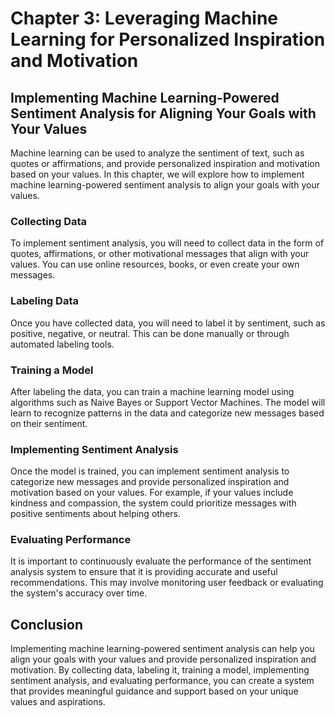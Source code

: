 Chapter 3: Leveraging Machine Learning for Personalized Inspiration and Motivation
==================================================================================

Implementing Machine Learning-Powered Sentiment Analysis for Aligning Your Goals with Your Values
-------------------------------------------------------------------------------------------------

Machine learning can be used to analyze the sentiment of text, such as quotes or affirmations, and provide personalized inspiration and motivation based on your values. In this chapter, we will explore how to implement machine learning-powered sentiment analysis to align your goals with your values.

### Collecting Data

To implement sentiment analysis, you will need to collect data in the form of quotes, affirmations, or other motivational messages that align with your values. You can use online resources, books, or even create your own messages.

### Labeling Data

Once you have collected data, you will need to label it by sentiment, such as positive, negative, or neutral. This can be done manually or through automated labeling tools.

### Training a Model

After labeling the data, you can train a machine learning model using algorithms such as Naive Bayes or Support Vector Machines. The model will learn to recognize patterns in the data and categorize new messages based on their sentiment.

### Implementing Sentiment Analysis

Once the model is trained, you can implement sentiment analysis to categorize new messages and provide personalized inspiration and motivation based on your values. For example, if your values include kindness and compassion, the system could prioritize messages with positive sentiments about helping others.

### Evaluating Performance

It is important to continuously evaluate the performance of the sentiment analysis system to ensure that it is providing accurate and useful recommendations. This may involve monitoring user feedback or evaluating the system's accuracy over time.

Conclusion
----------

Implementing machine learning-powered sentiment analysis can help you align your goals with your values and provide personalized inspiration and motivation. By collecting data, labeling it, training a model, implementing sentiment analysis, and evaluating performance, you can create a system that provides meaningful guidance and support based on your unique values and aspirations.
